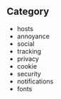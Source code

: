 ## Category
- hosts
- annoyance
- social
- tracking
- privacy
- cookie
- security
- notifications
- fonts